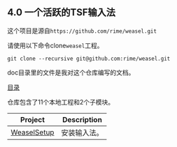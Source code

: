 ## 4.0 一个活跃的TSF输入法

这个项目是源自`https://github.com/rime/weasel.git`

请使用以下命令clone`weasel`工程。

`git clone --recursive git@github.com:rime/weasel.git`

doc目录里的文件是我对这个仓库编写的文档。

[目录](https://github.com/ChineseInputMethod/weasel/blob/master/doc/catalogue.md)

仓库包含了11个本地工程和2个子模块。

Project							|Description
-|-
[WeaselSetup][1]				|安装输入法。

[1]: https://github.com/ChineseInputMethod/weasel/blob/master/doc/4.3%20WeaselSetup/install.md

